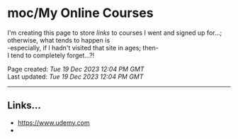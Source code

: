 # moc/My Online Courses

I'm creating this page to store *links* to courses I went and signed up for...;   
otherwise, what tends to happen is     
-especially, if I hadn't visited that site in ages; then-   
I tend to completely forget...?!

Page created: *Tue 19 Dec 2023 12:04 PM GMT*  
Last updated: *Tue 19 Dec 2023 12:04 PM GMT*

-----

## Links...

- https://www.udemy.com
- 
